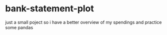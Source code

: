 # bank-statement-plot

just a small poject so i have a better overview of my spendings
and practice some pandas
